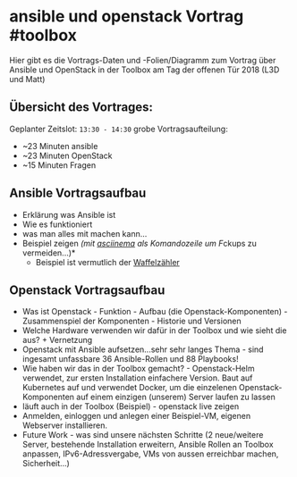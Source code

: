  ansible und openstack Vortrag #toolbox
==================================

Hier gibt es die Vortrags-Daten und -Folien/Diagramm zum Vortrag über Ansible und OpenStack in der Toolbox am Tag der offenen Tür 2018 (L3D und Matt)


 Übersicht des Vortrages:
--------------------------
Geplanter Zeitslot: ``13:30 - 14:30``
grobe Vortragsaufteilung:
  + ~23 Minuten ansible
  + ~23 Minuten OpenStack
  + ~15 Minuten Fragen

 Ansible Vortragsaufbau
-------------------------
 + Erklärung was Ansible ist
 + Wie es funktioniert
 + was man alles mit machen kann...
 + Beispiel zeigen *(mit [asciinema](https://asciinema.org/) als Komandozeile um F*ckups zu vermeiden...)*
   + Beispiel ist vermutlich der [Waffelzähler](https://github.com/ToolboxBodensee/ansible-waffelzaehler)
   
   
 Openstack Vortragsaufbau
-------------------------
 + Was ist Openstack - Funktion - Aufbau (die Openstack-Komponenten) - Zusammenspiel der Komponenten - Historie und Versionen
 + Welche Hardware verwenden wir dafür in der Toolbox und wie sieht die aus? + Vernetzung
 + Openstack mit Ansible aufsetzen...sehr sehr langes Thema - sind ingesamt unfassbare 36 Ansible-Rollen und 88 Playbooks!
 + Wie haben wir das in der Toolbox gemacht? - Openstack-Helm verwendet, zur ersten Installation einfachere Version. Baut auf Kubernetes      auf und verwendet Docker, um die einzelenen Openstack-Komponenten auf einem einzigen (unserem) Server laufen zu lassen
 + läuft auch in der Toolbox (Beispiel) - openstack live zeigen
 + Anmelden, einloggen und anlegen einer Beispiel-VM, eigenen Webserver installieren.
 + Future Work - was sind unsere nächsten Schritte (2 neue/weitere Server, bestehende Installation erweitern, Ansible Rollen an Toolbox      anpassen, IPv6-Adressvergabe, VMs von aussen erreichbar machen, Sicherheit...)
